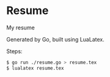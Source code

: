 # Resume
My resume

Generated by Go, built using LuaLatex.

Steps:

```bash
$ go run ./resume.go > resume.tex
$ lualatex resume.tex
```
